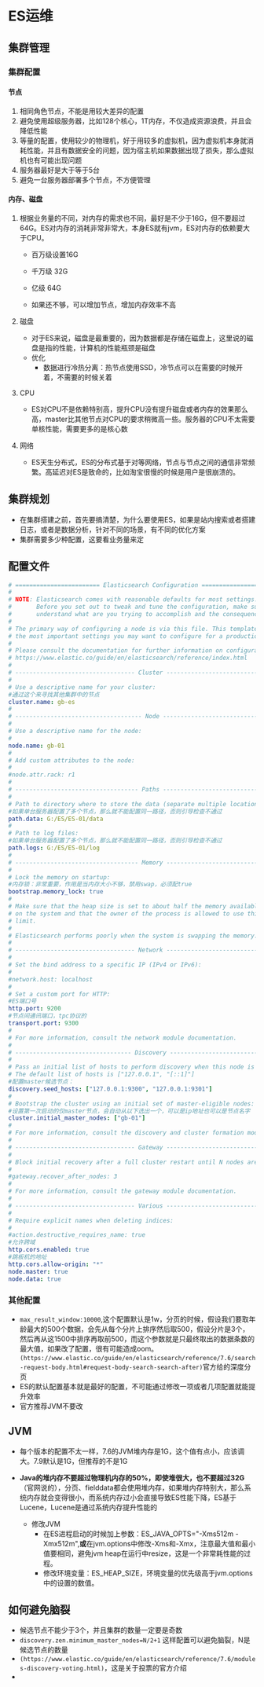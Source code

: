 # ES运维
## 集群管理

### 集群配置

#### 节点

1. 相同角色节点，不能是用较大差异的配置
2. 避免使用超级服务器，比如128个核心，1T内存，不仅造成资源浪费，并且会降低性能
3. 等量的配置，使用较少的物理机，好于用较多的虚拟机，因为虚拟机本身就消耗性能，并且有数据安全的问题，因为宿主机如果数据出现了损失，那么虚拟机也有可能出现问题
4. 服务器最好是大于等于5台
5. 避免一台服务器部署多个节点，不方便管理

#### 内存、磁盘

1. 根据业务量的不同，对内存的需求也不同，最好是不少于16G，但不要超过64G。ES对内存的消耗非常非常大，本身ES就有jvm，ES对内存的依赖要大于CPU。

   - 百万级设置16G

   - 千万级 32G

   - 亿级 64G

   - 如果还不够，可以增加节点，增加内存效率不高

2. 磁盘

   - 对于ES来说，磁盘是最重要的，因为数据都是存储在磁盘上，这里说的磁盘是指的性能，计算机的性能瓶颈是磁盘
   - 优化
     - 数据进行冷热分离：热节点使用SSD，冷节点可以在需要的时候开着，不需要的时候关着

3. CPU

   - ES对CPU不是依赖特别高，提升CPU没有提升磁盘或者内存的效果那么高，master比其他节点对CPU的要求稍微高一些。服务器的CPU不太需要单核性能，需要更多的是核心数

4. 网络

   - ES天生分布式，ES的分布式基于对等网络，节点与节点之间的通信非常频繁。高延迟对ES是致命的，比如淘宝很慢的时候是用户是很崩溃的。

## 集群规划

- 在集群搭建之前，首先要搞清楚，为什么要使用ES，如果是站内搜索或者搭建日志，或者是数据分析，针对不同的场景，有不同的优化方案
- 集群需要多少种配置，这要看业务量来定

##  配置文件

````yaml
# ======================== Elasticsearch Configuration =========================
#
# NOTE: Elasticsearch comes with reasonable defaults for most settings.
#       Before you set out to tweak and tune the configuration, make sure you
#       understand what are you trying to accomplish and the consequences.
#
# The primary way of configuring a node is via this file. This template lists
# the most important settings you may want to configure for a production cluster.
#
# Please consult the documentation for further information on configuration options:
# https://www.elastic.co/guide/en/elasticsearch/reference/index.html
#
# ---------------------------------- Cluster -----------------------------------
#
# Use a descriptive name for your cluster:
#通过这个来寻找其他集群中的节点
cluster.name: gb-es
#
# ------------------------------------ Node ------------------------------------
#
# Use a descriptive name for the node:
#
node.name: gb-01
#
# Add custom attributes to the node:
#
#node.attr.rack: r1
#
# ----------------------------------- Paths ------------------------------------
#
# Path to directory where to store the data (separate multiple locations by comma):
#如果单台服务器配置了多个节点，那么就不能配置同一路径，否则引导检查不通过
path.data: G:/ES/ES-01/data
#
# Path to log files:
#如果单台服务器配置了多个节点，那么就不能配置同一路径，否则引导检查不通过
path.logs: G:/ES/ES-01/log
#
# ----------------------------------- Memory -----------------------------------
#
# Lock the memory on startup:
#内存锁：非常重要，作用是当内存大小不够，禁用swap，必须配true
bootstrap.memory_lock: true
#
# Make sure that the heap size is set to about half the memory available
# on the system and that the owner of the process is allowed to use this
# limit.
#
# Elasticsearch performs poorly when the system is swapping the memory.
#
# ---------------------------------- Network -----------------------------------
#
# Set the bind address to a specific IP (IPv4 or IPv6):
#
#network.host: localhost
#
# Set a custom port for HTTP:
#ES端口号
http.port: 9200   
#节点间通讯端口，tpc协议的
transport.port: 9300
#
# For more information, consult the network module documentation.
#
# --------------------------------- Discovery ----------------------------------
#
# Pass an initial list of hosts to perform discovery when this node is started:
# The default list of hosts is ["127.0.0.1", "[::1]"]
#配置master候选节点：
discovery.seed_hosts: ["127.0.0.1:9300", "127.0.0.1:9301"]
#
# Bootstrap the cluster using an initial set of master-eligible nodes:
#设置第一次启动的仅master节点，会自动从以下选出一个，可以是ip地址也可以是节点名字
cluster.initial_master_nodes: ["gb-01"]
#
# For more information, consult the discovery and cluster formation module documentation.
#
# ---------------------------------- Gateway -----------------------------------
#
# Block initial recovery after a full cluster restart until N nodes are started:
#
#gateway.recover_after_nodes: 3
#
# For more information, consult the gateway module documentation.
#
# ---------------------------------- Various -----------------------------------
#
# Require explicit names when deleting indices:
#
#action.destructive_requires_name: true
#允许跨域
http.cors.enabled: true
#跳板机的地址
http.cors.allow-origin: "*"
node.master: true
node.data: true
````

### 其他配置

- `max_result_window:10000`,这个配置默认是1w，分页的时候，假设我们要取年龄最大的500个数据，会先从每个分片上排序然后取500，假设分片是3个，然后再从这1500中排序再取前500，而这个参数就是只最终取出的数据条数的最大值，如果改了配置，很有可能造成oom。`(https://www.elastic.co/guide/en/elasticsearch/reference/7.6/search-request-body.html#request-body-search-search-after)`官方给的深度分页
- ES的默认配置基本就是最好的配置，不可能通过修改一项或者几项配置就能提升效率
-  官方推荐JVM不要改

## JVM

- 每个版本的配置不太一样，7.6的JVM堆内存是1G，这个值有点小，应该调大。7.9默认是1G，但推荐的不是1G

- **Java的堆内存不要超过物理机内存的50%，即使堆很大，也不要超过32G**（官网说的），分页、fielddata都会使用堆内存，如果堆内存特别大，那么系统内存就会变得很小，而系统内存过小会直接导致ES性能下降，ES基于Lucene，Lucene是通过系统内存提升性能的
  
  - 修改JVM
    -  在ES进程启动的时候加上参数：ES_JAVA_OPTS="-Xms512m -Xmx512m",**或**在jvm.options中修改-Xms和-Xmx，注意最大值和最小值要相同，避免jvm heap在运行中resize，这是一个非常耗性能的过程。
    - 修改环境变量：ES_HEAP_SIZE，环境变量的优先级高于jvm.options中的设置的数值。
  
  

## 如何避免脑裂

- 候选节点不能少于3个，并且集群的数量一定要是奇数
- `discovery.zen.minimum_master_nodes=N/2+1` 这样配置可以避免脑裂，N是候选节点的数量
- `(https://www.elastic.co/guide/en/elasticsearch/reference/7.6/modules-discovery-voting.html)`，这是关于投票的官方介绍
- 

